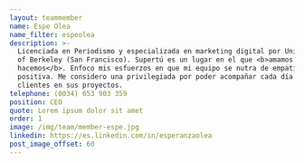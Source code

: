 ```yaml
---
layout: teammember
name: Espe Olea
name_filter: espeolea
description: >-
  Licenciada en Periodismo y especializada en marketing digital por University
  of Berkeley (San Francisco). Supertú es un lugar en el que <b>amamos lo que
  hacemos</b>. Enfoco mis esfuerzos en que mi equipo se nutra de empatía y energía
  positiva. Me considero una privilegiada por poder acompañar cada día a mis
  clientes en sus proyectos. 
telephone: (0034) 653 903 359
position: CEO
quote: Lorem ipsum dolor sit amet
order: 1
image: /img/team/member-espe.jpg
linkedin: https://es.linkedin.com/in/esperanzaolea
post_image_offset: 60
---
```


